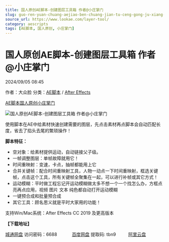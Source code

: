 ```yaml
---
title: 国人原创AE脚本-创建图层工具箱 作者@小庄掌门
slug: guo-ren-yuan-chuang-aejiao-ben-chuang-jian-tu-ceng-gong-ju-xiang-zuo-zhe-xiao-zhuang-zhang-men
source_url: https://www.lookae.com/layer-tool/
category: aescripts
tags: [AE脚本, 国人原创, 小庄掌门]
---
```

# 国人原创AE脚本-创建图层工具箱 作者@小庄掌门

2024/09/05 08:45

作者：大众脸
分类：[AE脚本](https://www.lookae.com/after-effects/aescripts/) / [After Effects](https://www.lookae.com/after-effects/)

[AE脚本](https://www.lookae.com/tag/ae%e8%84%9a%e6%9c%ac/)[国人原创](https://www.lookae.com/tag/%e5%9b%bd%e4%ba%ba%e5%8e%9f%e5%88%9b/)[小庄掌门](https://www.lookae.com/tag/%e5%b0%8f%e5%ba%84%e6%8e%8c%e9%97%a8/)

![国人原创AE脚本-创建图层工具箱 作者@小庄掌门](https://www.lookae.com/wp-content/uploads/2024/09/CJTC.jpg "国人原创AE脚本-创建图层工具箱 作者@小庄掌门-LookAE.com")

使用脚本在AE中给素材快速创建需要的图层，先点击素材再点脚本会自动匹配长度，省去了掐头去尾的繁琐操作！

**脚本特征：**

* 空对象：给素材提供运动，自动链接父子级。
* 一帧调整图层：单帧故障就用它！
* 时间重映射：变速，卡点，抽帧都能用上它
* 合并关键帧：配合时间重映射工具，人物一动点一下时间重映射，框选关键帧，点击这个工具，所有关键帧全聚集在一起，可以进行补帧或其它方式！
* 运动模糊：平时做工程忘记开运动模糊做太多不想一个一个找怎么办，方框点亮再点应用，视频 图片 文本 纯色都自动打开运动模糊
* 一键预合成和批量预合成
* 其它工具：顾名思义就是平时大家用的功能！

支持Win/Mac系统：After Effects CC 2019 及更高版本

**【下载地址】**

[城通网盘](https://url70.ctfile.com/f/2827370-1353240935-cbf910?p=4431) 访问密码：6688            [百度网盘](https://pan.baidu.com/s/1d82Ay1K3e4dV6mZpctXJKw?pwd=tbn9) 提取码: tbn9          [阿里云盘](https://www.alipan.com/s/PojKFsn47Em)
